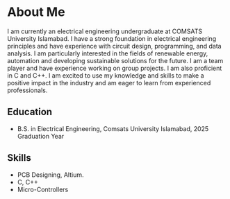 # About Me

I am currently an electrical engineering undergraduate at COMSATS University Islamabad. I have a strong foundation in electrical engineering principles and have experience with circuit design, programming, and data analysis. I am particularly interested in the fields of renewable energy, automation and developing sustainable solutions for the future. I am a team player and have experience working on group projects. I am also proficient in C and C++. I am excited to use my knowledge and skills to make a positive impact in the industry and am eager to learn from experienced professionals.
## Education

- B.S. in Electrical Engineering, Comsats University Islamabad, 2025 Graduation Year

## Skills

- PCB Designing, Altium.
- C, C++
- Micro-Controllers
